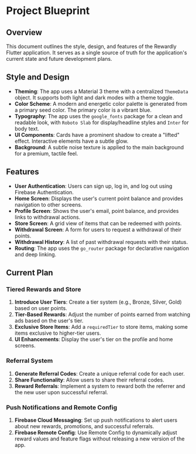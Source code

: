 # Project Blueprint

## Overview

This document outlines the style, design, and features of the Rewardly Flutter application. It serves as a single source of truth for the application's current state and future development plans.

## Style and Design

*   **Theming**: The app uses a Material 3 theme with a centralized `ThemeData` object. It supports both light and dark modes with a theme toggle.
*   **Color Scheme**: A modern and energetic color palette is generated from a primary seed color. The primary color is a vibrant blue.
*   **Typography**: The app uses the `google_fonts` package for a clean and readable look, with `Roboto Slab` for display/headline styles and `Inter` for body text.
*   **UI Components**: Cards have a prominent shadow to create a "lifted" effect. Interactive elements have a subtle glow.
*   **Background**: A subtle noise texture is applied to the main background for a premium, tactile feel.

## Features

*   **User Authentication**: Users can sign up, log in, and log out using Firebase Authentication.
*   **Home Screen**: Displays the user's current point balance and provides navigation to other screens.
*   **Profile Screen**: Shows the user's email, point balance, and provides links to withdrawal actions.
*   **Store Screen**: A grid view of items that can be redeemed with points.
*   **Withdrawal Screen**: A form for users to request a withdrawal of their points.
*   **Withdrawal History**: A list of past withdrawal requests with their status.
*   **Routing**: The app uses the `go_router` package for declarative navigation and deep linking.

## Current Plan

### Tiered Rewards and Store

1.  **Introduce User Tiers**: Create a tier system (e.g., Bronze, Silver, Gold) based on user points.
2.  **Tier-Based Rewards**: Adjust the number of points earned from watching ads based on the user's tier.
3.  **Exclusive Store Items**: Add a `requiredTier` to store items, making some items exclusive to higher-tier users.
4.  **UI Enhancements**: Display the user's tier on the profile and home screens.

### Referral System

1.  **Generate Referral Codes**: Create a unique referral code for each user.
2.  **Share Functionality**: Allow users to share their referral codes.
3.  **Reward Referrals**: Implement a system to reward both the referrer and the new user upon successful referral.

### Push Notifications and Remote Config

1.  **Firebase Cloud Messaging**: Set up push notifications to alert users about new rewards, promotions, and successful referrals.
2.  **Firebase Remote Config**: Use Remote Config to dynamically adjust reward values and feature flags without releasing a new version of the app.

